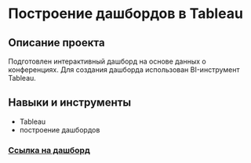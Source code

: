 # Построение дашбордов в Tableau

## Описание проекта 
Подготовлен интерактивный дашборд на основе данных о конференциях. Для создания дашборда использован BI-инструмент Tableau. 

## Навыки и инструменты

- Tableau
- построение дашбордов

### [Ссылка на дашборд](https://public.tableau.com/views/TED_16999185117790/Story1?:language=en-US&:sid=&:display_count=n&:origin=viz_share_link) 
